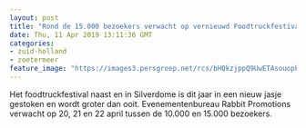 ```yaml
---
layout: post
title: "Rond de 15.000 bezoekers verwacht op vernieuwd Foodtruckfestival"
date: Thu, 11 Apr 2019 13:11:36 GMT
categories: 
- zuid-holland 
- zoetermeer 
feature_image: "https://images3.persgroep.net/rcs/bHQkzjppQ9UwETAsouopbkzSKSk/diocontent/136487699/_fitwidth/400/?appId=21791a8992982cd8da851550a453bd7f&quality=0.7"
---
```


Het foodtruckfestival naast en in Silverdome is dit jaar in een nieuw jasje gestoken en wordt groter dan ooit. Evenementenbureau Rabbit Promotions verwacht op 20, 21 en 22 april tussen de 10.000 en 15.000 bezoekers.
